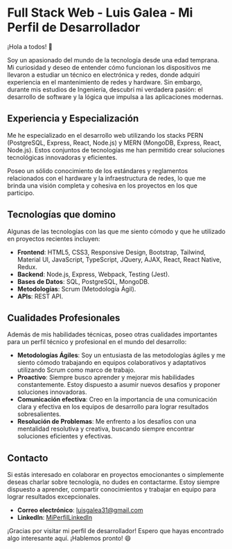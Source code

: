 # Full Stack Web - Luis Galea - Mi Perfil de Desarrollador

¡Hola a todos! 👋

Soy un apasionado del mundo de la tecnología desde una edad temprana. Mi curiosidad y deseo de entender cómo funcionan los dispositivos me llevaron a estudiar un técnico en electrónica y redes, donde adquirí experiencia en el mantenimiento de redes y hardware. Sin embargo, durante mis estudios de Ingeniería, descubrí mi verdadera pasión: el desarrollo de software y la lógica que impulsa a las aplicaciones modernas.

## Experiencia y Especialización

Me he especializado en el desarrollo web utilizando los stacks PERN (PostgreSQL, Express, React, Node.js) y MERN (MongoDB, Express, React, Node.js). Estos conjuntos de tecnologías me han permitido crear soluciones tecnológicas innovadoras y eficientes.

Poseo un sólido conocimiento de los estándares y reglamentos relacionados con el hardware y la infraestructura de redes, lo que me brinda una visión completa y cohesiva en los proyectos en los que participo.

## Tecnologías que domino

Algunas de las tecnologías con las que me siento cómodo y que he utilizado en proyectos recientes incluyen:

- **Frontend**: HTML5, CSS3, Responsive Design, Bootstrap, Tailwind, Material UI, JavaScript, TypeScript, JQuery, AJAX, React, React Native, Redux.
- **Backend**: Node.js, Express, Webpack, Testing (Jest).
- **Bases de Datos**: SQL, PostgreSQL, MongoDB.
- **Metodologías**: Scrum (Metodología Ágil).
- **APIs**: REST API.

## Cualidades Profesionales

Además de mis habilidades técnicas, poseo otras cualidades importantes para un perfil técnico y profesional en el mundo del desarrollo:

- **Metodologías Ágiles**: Soy un entusiasta de las metodologías ágiles y me siento cómodo trabajando en equipos colaborativos y adaptativos utilizando Scrum como marco de trabajo.
- **Proactivo**: Siempre busco aprender y mejorar mis habilidades constantemente. Estoy dispuesto a asumir nuevos desafíos y proponer soluciones innovadoras.
- **Comunicación efectiva**: Creo en la importancia de una comunicación clara y efectiva en los equipos de desarrollo para lograr resultados sobresalientes.
- **Resolución de Problemas**: Me enfrento a los desafíos con una mentalidad resolutiva y creativa, buscando siempre encontrar soluciones eficientes y efectivas.

## Contacto

Si estás interesado en colaborar en proyectos emocionantes o simplemente deseas charlar sobre tecnología, no dudes en contactarme. Estoy siempre dispuesto a aprender, compartir conocimientos y trabajar en equipo para lograr resultados excepcionales.

- **Correo electrónico**: luisgalea31@gmail.com
- **LinkedIn**: [MiPerfilLinkedIn](https://www.linkedin.com/in/luis-galea-207123255/)

¡Gracias por visitar mi perfil de desarrollador! Espero que hayas encontrado algo interesante aquí. ¡Hablemos pronto! 😄
